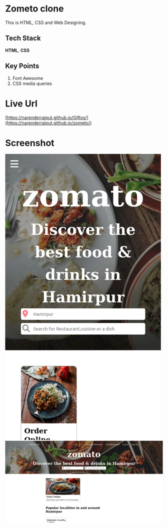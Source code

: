 # Zometo clone
This is HTML, CSS and Web Designing. 

## Tech Stack

**HTML**, **CSS**

## Key Points
1. Font Awesome
2. CSS media queries


# Live Url
[https://narenderrajput.github.io/Giftos/](https://narenderrajput.github.io/zometo/)


# Screenshot

![Screenshot](./screenshot1.png)
![Screenshot](./screenshot2.png)

